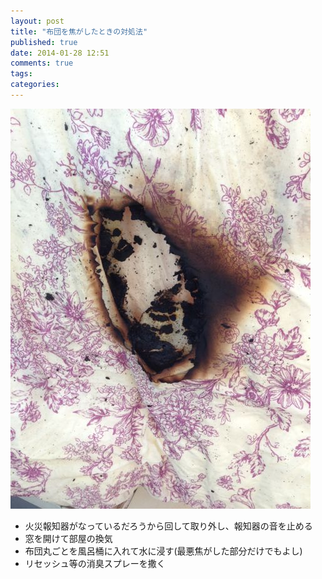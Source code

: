 ```yaml
---
layout: post
title: "布団を焦がしたときの対処法"
published: true
date: 2014-01-28 12:51
comments: true
tags: 
categories: 
---
```


![IMG_1797.jpg](/images/2014/01/28/IMG_1797.jpg)

- 火災報知器がなっているだろうから回して取り外し、報知器の音を止める
- 窓を開けて部屋の換気
- 布団丸ごとを風呂桶に入れて水に浸す(最悪焦がした部分だけでもよし)
- リセッシュ等の消臭スプレーを撒く
